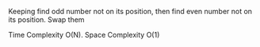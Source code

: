 Keeping find odd number not on its position, then find even number not on its position. Swap them


Time Complexity O(N). Space Complexity O(1)